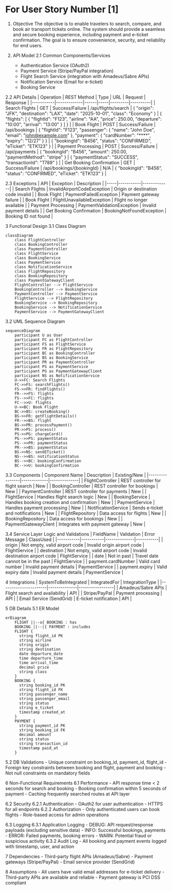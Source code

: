 # For User Story Number [1]

1. Objective
The objective is to enable travelers to search, compare, and book air transport tickets online. The system should provide a seamless and secure booking experience, including payment and e-ticket confirmation. The goal is to ensure convenience, security, and reliability for end users.

2. API Model
  2.1 Common Components/Services
    - Authentication Service (OAuth2)
    - Payment Service (Stripe/PayPal integration)
    - Flight Search Service (integration with Amadeus/Sabre APIs)
    - Notification Service (Email for e-ticket)
    - Booking Service

  2.2 API Details
| Operation | REST Method | Type | URL | Request | Response |
|-----------|-------------|------|-----|---------|----------|
| Search Flights | GET | Success/Failure | /api/flights/search | { "origin": "JFK", "destination": "LAX", "date": "2025-10-01", "class": "Economy" } | { "flights": [ { "flightId": "F123", "airline": "AA", "price": 250.00, "departure": "10:00", "arrival": "13:00" } ] } |
| Book Flight | POST | Success/Failure | /api/bookings | { "flightId": "F123", "passenger": { "name": "John Doe", "email": "john@example.com" }, "payment": { "cardNumber": "****", "expiry": "12/27" } } | { "bookingId": "B456", "status": "CONFIRMED", "eTicket": "ETK123" } |
| Payment Processing | POST | Success/Failure | /api/payments | { "bookingId": "B456", "amount": 250.00, "paymentMethod": "stripe" } | { "paymentStatus": "SUCCESS", "transactionId": "T789" } |
| Get Booking Confirmation | GET | Success/Failure | /api/bookings/{bookingId} | N/A | { "bookingId": "B456", "status": "CONFIRMED", "eTicket": "ETK123" } |

  2.3 Exceptions
| API | Exception | Description |
|-----|-----------|-------------|
| Search Flights | InvalidAirportCodeException | Origin or destination code invalid |
| Book Flight | PaymentFailedException | Payment gateway failure |
| Book Flight | FlightUnavailableException | Flight no longer available |
| Payment Processing | PaymentValidationException | Invalid payment details |
| Get Booking Confirmation | BookingNotFoundException | Booking ID not found |

3 Functional Design
  3.1 Class Diagram
```mermaid
classDiagram
    class FlightController
    class BookingController
    class PaymentController
    class FlightService
    class BookingService
    class PaymentService
    class NotificationService
    class FlightRepository
    class BookingRepository
    class PaymentGatewayClient
    FlightController --> FlightService
    BookingController --> BookingService
    PaymentController --> PaymentService
    FlightService --> FlightRepository
    BookingService --> BookingRepository
    BookingService --> NotificationService
    PaymentService --> PaymentGatewayClient
```

  3.2 UML Sequence Diagram
```mermaid
sequenceDiagram
    participant U as User
    participant FC as FlightController
    participant FS as FlightService
    participant FR as FlightRepository
    participant BC as BookingController
    participant BS as BookingService
    participant PR as PaymentController
    participant PS as PaymentService
    participant PG as PaymentGatewayClient
    participant NS as NotificationService
    U->>FC: Search Flights
    FC->>FS: searchFlights()
    FS->>FR: findFlights()
    FR-->>FS: flights
    FS-->>FC: flights
    FC-->>U: flights
    U->>BC: Book Flight
    BC->>BS: createBooking()
    BS->>FR: getFlightDetails()
    FR-->>BS: flight
    BS->>PR: processPayment()
    PR->>PS: process()
    PS->>PG: chargeCard()
    PG-->>PS: paymentStatus
    PS-->>PR: paymentStatus
    PR-->>BS: paymentStatus
    BS->>NS: sendETicket()
    NS-->>BS: notificationStatus
    BS-->>BC: bookingConfirmation
    BC-->>U: bookingConfirmation
```

  3.3 Components
| Component Name | Description | Existing/New |
|----------------|-------------|--------------|
| FlightController | REST controller for flight search | New |
| BookingController | REST controller for bookings | New |
| PaymentController | REST controller for payments | New |
| FlightService | Handles flight search logic | New |
| BookingService | Handles booking creation and confirmation | New |
| PaymentService | Handles payment processing | New |
| NotificationService | Sends e-ticket and notifications | New |
| FlightRepository | Data access for flights | New |
| BookingRepository | Data access for bookings | New |
| PaymentGatewayClient | Integrates with payment gateway | New |

  3.4 Service Layer Logic and Validations
| FieldName | Validation | Error Message | ClassUsed |
|-----------|-----------|--------------|-----------|
| origin | Not empty, valid airport code | Invalid origin airport code | FlightService |
| destination | Not empty, valid airport code | Invalid destination airport code | FlightService |
| date | Not in past | Travel date cannot be in the past | FlightService |
| payment.cardNumber | Valid card number | Invalid payment details | PaymentService |
| payment.expiry | Valid expiry date | Invalid payment details | PaymentService |

4 Integrations
| SystemToBeIntegrated | IntegratedFor | IntegrationType |
|----------------------|--------------|-----------------|
| Amadeus/Sabre APIs | Flight search and availability | API |
| Stripe/PayPal | Payment processing | API |
| Email Service (SendGrid) | E-ticket notification | API |

5 DB Details
  5.1 ER Model
```mermaid
erDiagram
    FLIGHT ||--o{ BOOKING : has
    BOOKING ||--|{ PAYMENT : includes
    FLIGHT {
      string flight_id PK
      string airline
      string origin
      string destination
      date departure_date
      time departure_time
      time arrival_time
      decimal price
      string class
    }
    BOOKING {
      string booking_id PK
      string flight_id FK
      string passenger_name
      string passenger_email
      string status
      string e_ticket
      timestamp created_at
    }
    PAYMENT {
      string payment_id PK
      string booking_id FK
      decimal amount
      string status
      string transaction_id
      timestamp paid_at
    }
```

  5.2 DB Validations
    - Unique constraint on booking_id, payment_id, flight_id
    - Foreign key constraints between booking and flight, payment and booking
    - Not null constraints on mandatory fields

6 Non-Functional Requirements
  6.1 Performance
    - API response time < 2 seconds for search and booking
    - Booking confirmation within 5 seconds of payment
    - Caching frequently searched routes at API layer

  6.2 Security
    6.2.1 Authentication
      - OAuth2 for user authentication
      - HTTPS for all endpoints
    6.2.2 Authorization
      - Only authenticated users can book flights
      - Role-based access for admin operations

  6.3 Logging
    6.3.1 Application Logging
      - DEBUG: API request/response payloads (excluding sensitive data)
      - INFO: Successful bookings, payments
      - ERROR: Failed payments, booking errors
      - WARN: Potential fraud or suspicious activity
    6.3.2 Audit Log
      - All booking and payment events logged with timestamp, user, and action

7 Dependencies
    - Third-party flight APIs (Amadeus/Sabre)
    - Payment gateways (Stripe/PayPal)
    - Email service provider (SendGrid)

8 Assumptions
    - All users have valid email addresses for e-ticket delivery
    - Third-party APIs are available and reliable
    - Payment gateway is PCI DSS compliant
